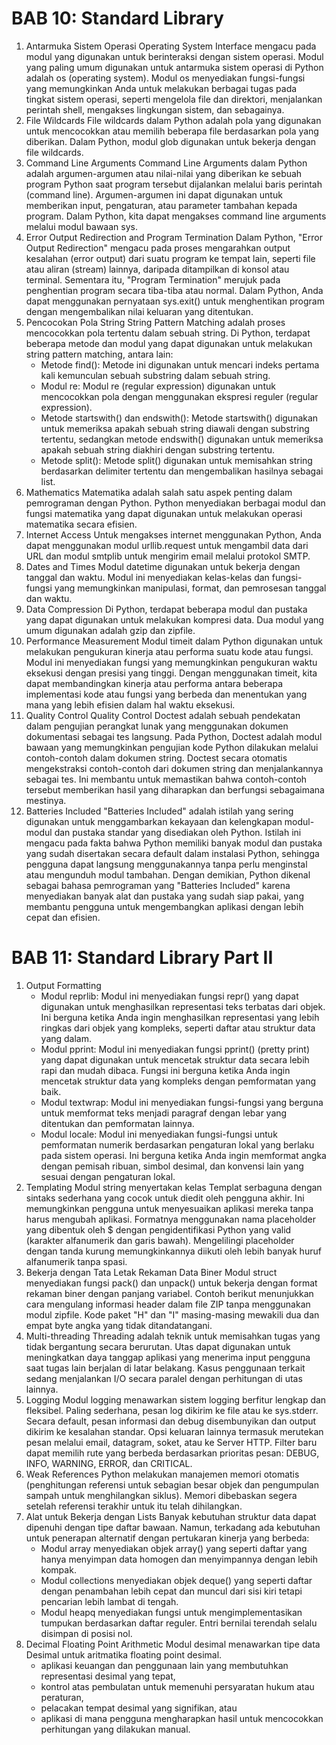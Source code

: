 # BAB 10: Standard Library
1.  Antarmuka Sistem Operasi
    Operating System Interface mengacu pada modul yang digunakan untuk berinteraksi dengan sistem operasi. Modul yang paling umum digunakan untuk antarmuka sistem operasi di Python adalah os (operating system). Modul os menyediakan fungsi-fungsi yang memungkinkan Anda untuk melakukan berbagai tugas pada tingkat sistem operasi, seperti mengelola file dan direktori, menjalankan perintah shell, mengakses lingkungan sistem, dan sebagainya.
2.  File Wildcards
    File wildcards dalam Python adalah pola yang digunakan untuk mencocokkan atau memilih beberapa file berdasarkan pola yang diberikan. Dalam Python, modul glob digunakan untuk bekerja dengan file wildcards.
3.  Command Line Arguments
    Command Line Arguments dalam Python adalah argumen-argumen atau nilai-nilai yang diberikan ke sebuah program Python saat program tersebut dijalankan melalui baris perintah (command line). Argumen-argumen ini dapat digunakan untuk memberikan input, pengaturan, atau parameter tambahan kepada program. Dalam Python, kita dapat mengakses command line arguments melalui modul bawaan sys.
4.  Error Output Redirection and Program Termination
    Dalam Python, "Error Output Redirection" mengacu pada proses mengarahkan output kesalahan (error output) dari suatu program ke tempat lain, seperti file atau aliran (stream) lainnya, daripada ditampilkan di konsol atau terminal. Sementara itu, "Program Termination" merujuk pada penghentian program secara tiba-tiba atau normal. Dalam Python, Anda dapat menggunakan pernyataan sys.exit() untuk menghentikan program dengan mengembalikan nilai keluaran yang ditentukan.
5.  Pencocokan Pola String
    String Pattern Matching adalah proses mencocokkan pola tertentu dalam sebuah string. Di Python, terdapat beberapa metode dan modul yang dapat digunakan untuk melakukan string pattern matching, antara lain:
    - Metode find(): Metode ini digunakan untuk mencari indeks pertama kali kemunculan sebuah substring dalam sebuah string.
    - Modul re: Modul re (regular expression) digunakan untuk mencocokkan pola dengan menggunakan ekspresi reguler (regular expression).
    - Metode startswith() dan endswith(): Metode startswith() digunakan untuk memeriksa apakah sebuah string diawali dengan substring tertentu, sedangkan metode endswith() digunakan untuk memeriksa apakah sebuah string diakhiri dengan substring tertentu.
    - Metode split(): Metode split() digunakan untuk memisahkan string berdasarkan delimiter tertentu dan mengembalikan hasilnya sebagai list.
6.  Mathematics
    Matematika adalah salah satu aspek penting dalam pemrograman dengan Python. Python menyediakan berbagai modul dan fungsi matematika yang dapat digunakan untuk melakukan operasi matematika secara efisien.
7.  Internet Access
    Untuk mengakses internet menggunakan Python, Anda dapat menggunakan modul urllib.request untuk mengambil data dari URL dan modul smtplib untuk mengirim email melalui protokol SMTP.
8.  Dates and Times
    Modul datetime digunakan untuk bekerja dengan tanggal dan waktu. Modul ini menyediakan kelas-kelas dan fungsi-fungsi yang memungkinkan manipulasi, format, dan pemrosesan tanggal dan waktu.
9.  Data Compression
    Di Python, terdapat beberapa modul dan pustaka yang dapat digunakan untuk melakukan kompresi data. Dua modul yang umum digunakan adalah gzip dan zipfile.
10. Performance Measurement
    Modul timeit dalam Python digunakan untuk melakukan pengukuran kinerja atau performa suatu kode atau fungsi. Modul ini menyediakan fungsi yang memungkinkan pengukuran waktu eksekusi dengan presisi yang tinggi. Dengan menggunakan timeit, kita dapat membandingkan kinerja atau performa antara beberapa implementasi kode atau fungsi yang berbeda dan menentukan yang mana yang lebih efisien dalam hal waktu eksekusi.
11. Quality Control
    Quality Control Doctest adalah sebuah pendekatan dalam pengujian perangkat lunak yang menggunakan dokumen dokumentasi sebagai tes langsung. Pada Python, Doctest adalah modul bawaan yang memungkinkan pengujian kode Python dilakukan melalui contoh-contoh dalam dokumen string. Doctest secara otomatis mengekstraksi contoh-contoh dari dokumen string dan menjalankannya sebagai tes. Ini membantu untuk memastikan bahwa contoh-contoh tersebut memberikan hasil yang diharapkan dan berfungsi sebagaimana mestinya.
12. Batteries Included
    "Batteries Included" adalah istilah yang sering digunakan untuk menggambarkan kekayaan dan kelengkapan modul-modul dan pustaka standar yang disediakan oleh Python. Istilah ini mengacu pada fakta bahwa Python memiliki banyak modul dan pustaka yang sudah disertakan secara default dalam instalasi Python, sehingga pengguna dapat langsung menggunakannya tanpa perlu menginstal atau mengunduh modul tambahan. Dengan demikian, Python dikenal sebagai bahasa pemrograman yang "Batteries Included" karena menyediakan banyak alat dan pustaka yang sudah siap pakai, yang membantu pengguna untuk mengembangkan aplikasi dengan lebih cepat dan efisien.

# BAB 11: Standard Library Part II
1.  Output Formatting
    - Modul reprlib: Modul ini menyediakan fungsi repr() yang dapat digunakan untuk menghasilkan representasi teks terbatas dari objek. Ini berguna ketika Anda ingin menghasilkan representasi yang lebih ringkas dari objek yang kompleks, seperti daftar atau struktur data yang dalam.
    - Modul pprint: Modul ini menyediakan fungsi pprint() (pretty print) yang dapat digunakan untuk mencetak struktur data secara lebih rapi dan mudah dibaca. Fungsi ini berguna ketika Anda ingin mencetak struktur data yang kompleks dengan pemformatan yang baik.
    - Modul textwrap: Modul ini menyediakan fungsi-fungsi yang berguna untuk memformat teks menjadi paragraf dengan lebar yang ditentukan dan pemformatan lainnya.
    - Modul locale: Modul ini menyediakan fungsi-fungsi untuk pemformatan numerik berdasarkan pengaturan lokal yang berlaku pada sistem operasi. Ini berguna ketika Anda ingin memformat angka dengan pemisah ribuan, simbol desimal, dan konvensi lain yang sesuai dengan pengaturan lokal.
2.  Templating
    Modul string menyertakan kelas Templat serbaguna dengan sintaks sederhana yang cocok untuk diedit oleh pengguna akhir. Ini memungkinkan pengguna untuk menyesuaikan aplikasi mereka tanpa harus mengubah aplikasi. Formatnya menggunakan nama placeholder yang dibentuk oleh $ dengan pengidentifikasi Python yang valid (karakter alfanumerik dan garis bawah). Mengelilingi placeholder dengan tanda kurung memungkinkannya diikuti oleh lebih banyak huruf alfanumerik tanpa spasi.
3.  Bekerja dengan Tata Letak Rekaman Data Biner
    Modul struct menyediakan fungsi pack() dan unpack() untuk bekerja dengan format rekaman biner dengan panjang variabel. Contoh berikut menunjukkan cara mengulang informasi header dalam file ZIP tanpa menggunakan modul zipfile. Kode paket "H" dan "I" masing-masing mewakili dua dan empat byte angka yang tidak ditandatangani.
4.  Multi-threading
    Threading adalah teknik untuk memisahkan tugas yang tidak bergantung secara berurutan. Utas dapat digunakan untuk meningkatkan daya tanggap aplikasi yang menerima input pengguna saat tugas lain berjalan di latar belakang. Kasus penggunaan terkait sedang menjalankan I/O secara paralel dengan perhitungan di utas lainnya.
5.  Logging
    Modul logging menawarkan sistem logging berfitur lengkap dan fleksibel. Paling sederhana, pesan log dikirim ke file atau ke sys.stderr. Secara default, pesan informasi dan debug disembunyikan dan output dikirim ke kesalahan standar. Opsi keluaran lainnya termasuk merutekan pesan melalui email, datagram, soket, atau ke Server HTTP. Filter baru dapat memilih rute yang berbeda berdasarkan prioritas pesan: DEBUG, INFO, WARNING, ERROR, dan CRITICAL.
6.  Weak References
    Python melakukan manajemen memori otomatis (penghitungan referensi untuk sebagian besar objek dan pengumpulan sampah untuk menghilangkan siklus). Memori dibebaskan segera setelah referensi terakhir untuk itu telah dihilangkan.
7.  Alat untuk Bekerja dengan Lists
    Banyak kebutuhan struktur data dapat dipenuhi dengan tipe daftar bawaan. Namun, terkadang ada kebutuhan untuk penerapan alternatif dengan pertukaran kinerja yang berbeda:
    - Modul array menyediakan objek array() yang seperti daftar yang hanya menyimpan data homogen dan menyimpannya dengan lebih kompak.
    - Modul collections menyediakan objek deque() yang seperti daftar dengan penambahan lebih cepat dan muncul dari sisi kiri tetapi pencarian lebih lambat di tengah.
    - Modul heapq menyediakan fungsi untuk mengimplementasikan tumpukan berdasarkan daftar reguler. Entri bernilai terendah selalu disimpan di posisi nol.
8.  Decimal Floating Point Arithmetic
    Modul desimal menawarkan tipe data Desimal untuk aritmatika floating point desimal.
    - aplikasi keuangan dan penggunaan lain yang membutuhkan representasi desimal yang tepat,
    - kontrol atas pembulatan untuk memenuhi persyaratan hukum atau peraturan,
    - pelacakan tempat desimal yang signifikan, atau
    - aplikasi di mana pengguna mengharapkan hasil untuk mencocokkan perhitungan yang dilakukan manual.
